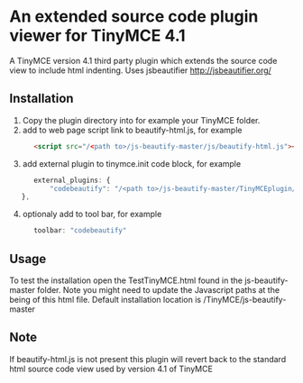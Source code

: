 An extended source code plugin viewer for TinyMCE 4.1
=================

A TinyMCE version 4.1 third party plugin which extends the source code view to include html indenting.
Uses jsbeautifier http://jsbeautifier.org/


Installation
------------

1. Copy the plugin directory into for example your TinyMCE folder.
2. add to web page script link to beautify-html.js, for example
```html
      <script src="/<path to>/js-beautify-master/js/beautify-html.js"></script>
```
3. add external plugin to tinymce.init code block, for example
```javascript
      external_plugins: {
          "codebeautify": "/<path to>/js-beautify-master/TinyMCEplugin/plugin.js"
   },
```
4. optionaly add to tool bar, for example
```javascript
      toolbar: "codebeautify"
```
                    
Usage
-----

To test the installation open the TestTinyMCE.html found in the js-beautify-master folder.
Note you might need to update the Javascript paths at the being of this html file. 
Default installation location is /TinyMCE/js-beautify-master

Note
----
If beautify-html.js is not present this plugin will revert back to the standard html source code view used by version 4.1 of TinyMCE